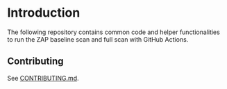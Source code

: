 # Introduction

The following repository contains common code and helper functionalities to run the ZAP baseline scan and full scan with
GitHub Actions.

## Contributing

See [CONTRIBUTING.md](./CONTRIBUTING.md).
